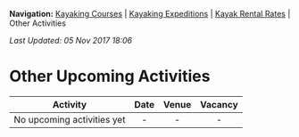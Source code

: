 **Navigation:** [Kayaking Courses](index) &#124; [Kayaking Expeditions](expedition) &#124; [Kayak Rental Rates](rental) &#124; Other Activities

_Last Updated: 05 Nov 2017 18:06_
# Other Upcoming Activities

Activity | Date | Venue | Vacancy
:---:|:---:|:---:|:---:
No upcoming activities yet|-|-|- 

